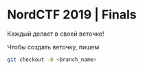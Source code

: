 # NordCTF 2019 | Finals

Каждый делает в своей веточке!

Чтобы создать веточку, пишем

```sh
git checkout -B <branch_name>
```
